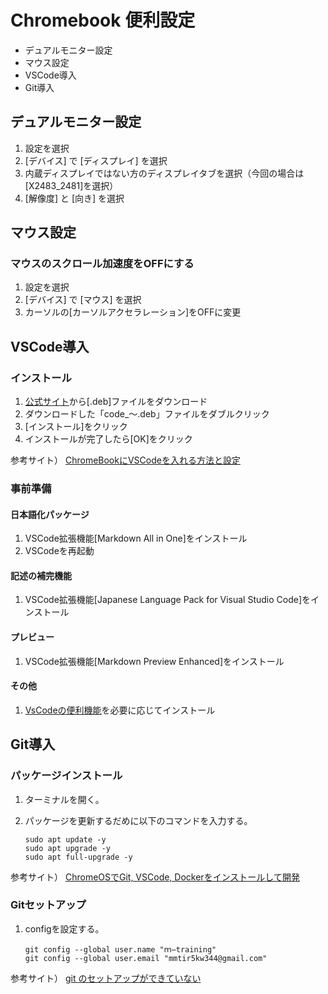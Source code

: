 
# Chromebook 便利設定

* デュアルモニター設定
* マウス設定
* VSCode導入
* Git導入

## デュアルモニター設定

1. 設定を選択
2. [デバイス] で [ディスプレイ] を選択
3. 内蔵ディスプレイではない方のディスプレイタブを選択（今回の場合は[X2483_2481]を選択）
4. [解像度] と [向き] を選択

## マウス設定

### マウスのスクロール加速度をOFFにする

1. 設定を選択
2. [デバイス] で [マウス] を選択
3. カーソルの[カーソルアクセラレーション]をOFFに変更

## VSCode導入

### インストール

1. [公式サイト](https://code.visualstudio.com/download)から[.deb]ファイルをダウンロード
2. ダウンロードした「code_〜.deb」ファイルをダブルクリック
3. [インストール]をクリック
4. インストールが完了したら[OK]をクリック

参考サイト） [ChromeBookにVSCodeを入れる方法と設定](https://gotoblog.org/chromebook-vscode/)

### 事前準備

#### 日本語化パッケージ

1. VSCode拡張機能[Markdown All in One]をインストール
2. VSCodeを再起動

#### 記述の補完機能

1. VSCode拡張機能[Japanese Language Pack for Visual Studio Code]をインストール

#### プレビュー

1. VSCode拡張機能[Markdown Preview Enhanced]をインストール

#### その他

1. [VsCodeの便利機能](https://m-training.github.io/blog/VsCodeSetting.html)を必要に応じてインストール

## Git導入

### パッケージインストール

1. ターミナルを開く。
2. パッケージを更新するだめに以下のコマンドを入力する。

    ```git
    sudo apt update -y
    sudo apt upgrade -y
    sudo apt full-upgrade -y
    ```

参考サイト） [ChromeOSでGit, VSCode, Dockerをインストールして開発](https://qiita.com/pyama2000/items/90b189964f71def53b19)

### Gitセットアップ

1. configを設定する。

    ```git
    git config --global user.name "ｍ−training"
    git config --global user.email "mmtir5kw344@gmail.com"
    ```

参考サイト） [git のセットアップができていない](https://qiita.com/TkTkTkTkTako/items/2400864e5f12ba70dc6d#%E8%A7%A3%E6%B1%BA%E6%96%B9%E6%B3%95%E8%A9%B3%E7%B4%B0)
